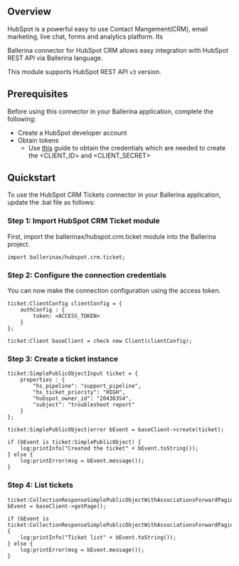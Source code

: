 ## Overview
HubSpot is a powerful easy to use Contact Mangement(CRM), email marketing, live chat, forms and analytics platform. Its 

Ballerina connector for HubSpot CRM allows easy integration with HubSpot REST API via Ballerina language. 

This module supports HubSpot REST API `v3` version.
 
## Prerequisites
Before using this connector in your Ballerina application, complete the following:
* Create a HubSpot developer account
* Obtain tokens
    - Use [this](https://developers.hubspot.com/docs/api/working-with-oauth4) guide to obtain the credentials which are needed to create the <CLIENT_ID> and <CLIENT_SECRET>

## Quickstart
To use the HubSpot CRM Tickets connector in your Ballerina application, update the .bal file as follows:
### Step 1: Import HubSpot CRM Ticket module
First, import the ballerinax/hubspot.crm.ticket module into the Ballerina project.
```ballerina
import ballerinax/hubspot.crm.ticket;
```

### Step 2: Configure the connection credentials
You can now make the connection configuration using the access token.
```ballerina
ticket:ClientConfig clientConfig = {
    authConfig : {
        token: <ACCESS_TOKEN>
    }
};

ticket:Client baseClient = check new Client(clientConfig);

```

### Step 3: Create a ticket instance

```ballerina
ticket:SimplePublicObjectInput ticket = {
    properties : {
        "hs_pipeline": "support_pipeline",
        "hs_ticket_priority": "HIGH",
        "hubspot_owner_id": "20436354",
        "subject": "troubleshoot report"
    }      
};

ticket:SimplePublicObject|error bEvent = baseClient->create(ticket);

if (bEvent is ticket:SimplePublicObject) {
    log:printInfo("Created the ticket" + bEvent.toString());
} else {
    log:printError(msg = bEvent.message());
}
```

### Step 4: List tickets

```ballerina
ticket:CollectionResponseSimplePublicObjectWithAssociationsForwardPaging|error bEvent = baseClient->getPage();

if (bEvent is ticket:CollectionResponseSimplePublicObjectWithAssociationsForwardPaging) {
    log:printInfo("Ticket list" + bEvent.toString());
} else {
    log:printError(msg = bEvent.message());
}
```